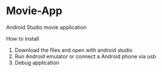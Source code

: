 # Movie-App
Android Studio movie application

How to install

1. Download the files and open with android studio
2. Run Android emulator or connect a Android phone via usb
3. Debug application
